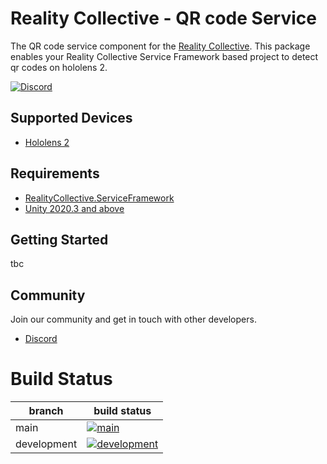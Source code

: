 # Reality Collective - QR code Service

The QR code service component for the [Reality Collective](https://github.com/realitycollective). This package enables your Reality Collective Service Framework based project to detect qr codes on hololens 2.

<!-- Update OpenUPM Link when published
[![openupm](https://img.shields.io/npm/v/com.realitytoolkit.pico?label=openupm&registry_uri=https://package.openupm.com)](https://openupm.com/packages/com.realitytoolkit.pico/)
-->

[![Discord](https://img.shields.io/discord/597064584980987924.svg?label=&logo=discord&logoColor=ffffff&color=7389D8&labelColor=6A7EC2)](https://discord.gg/hF7TtRCFmB)

## Supported Devices
<!-- Fill in list of what devices or services are supported here -->

- [Hololens 2](https://www.microsoft.com/en-us/hololens)

## Requirements
<!-- Fill in list of requirements here -->

- [RealityCollective.ServiceFramework](https://github.com/realitycollective/com.realitycollective.service-framework)
- [Unity 2020.3 and above](https://unity.com/)

## Getting Started
<!-- Update getting started docs here here -->

tbc


## Community

Join our community and get in touch with other developers.

- [Discord](https://discord.gg/hF7TtRCFmB)

# Build Status
<!-- Check build status links and details -->

| branch | build status |
| --- | --- |
| main | [![main](https://github.com/realitycollective/com.realitytoolkit.com.realitytoolkit.qrcodeservice/actions/workflows/main-publish.yml/badge.svg?branch=main)](https://github.com/realitycollective/com.realitytoolkit.com.realitytoolkit.qrcodeservice/actions/workflows/main-publish.yml) |
| development | [![development](https://github.com/realitycollective/com.realitytoolkit.com.realitytoolkit.qrcodeservice/actions/workflows/development-buildandtestupmrelease.yml/badge.svg?branch=development)](https://github.com/realitycollective/com.realitytoolkit.com.realitytoolkit.qrcodeservice/actions/workflows/development-buildandtestupmrelease.yml) |

